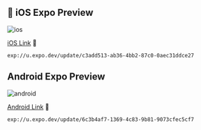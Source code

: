 ## &#63743; iOS Expo Preview

![ios](https://qr.expo.dev/eas-update?updateId=c3add513-ab36-4bb2-87c0-0aec31ddce27&appScheme=exp&host=u.expo.dev)

[iOS Link](exp://u.expo.dev/update/c3add513-ab36-4bb2-87c0-0aec31ddce27) 🔗

```
exp://u.expo.dev/update/c3add513-ab36-4bb2-87c0-0aec31ddce27
```


## Android Expo Preview

![android](https://qr.expo.dev/eas-update?updateId=6c3b4af7-1369-4c83-9b81-9073cfec5cf7&appScheme=exp&host=u.expo.dev)

[Android Link](exp://u.expo.dev/update/6c3b4af7-1369-4c83-9b81-9073cfec5cf7) 🔗

```
exp://u.expo.dev/update/6c3b4af7-1369-4c83-9b81-9073cfec5cf7
```
